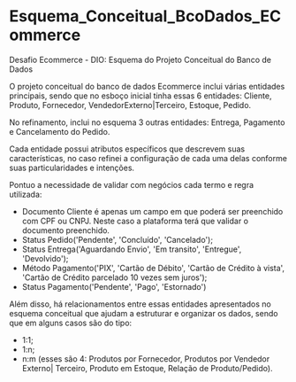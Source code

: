 # Esquema_Conceitual_BcoDados_ECommerce
Desafio Ecommerce - DIO: Esquema do Projeto Conceitual do Banco de Dados

O projeto conceitual do banco de dados Ecommerce inclui várias entidades principais, sendo que no esboço inicial tinha essas 6 entidades: Cliente, Produto, Fornecedor, VendedorExterno|Terceiro, Estoque, Pedido. 

No refinamento, inclui no esquema 3 outras entidades: Entrega, Pagamento e Cancelamento do Pedido. 

Cada entidade possui atributos específicos que descrevem suas características, no caso refinei a configuração de cada uma delas conforme suas particularidades e intenções.

Pontuo a necessidade de validar com negócios cada termo e regra utilizada:
- Documento Cliente é apenas um campo em que poderá ser preenchido com CPF ou CNPJ. Neste caso a plataforma terá que validar o documento preenchido.
- Status Pedido('Pendente', 'Concluído', 'Cancelado');
- Status Entrega('Aguardando Envio', 'Em transito', 'Entregue', 'Devolvido');
- Método Pagamento('PIX', 'Cartão de Débito', 'Cartão de Crédito à vista', 'Cartão de Crédito parcelado 10 vezes sem juros');
- Status Pagamento('Pendente', 'Pago', 'Estornado')

Além disso, há relacionamentos entre essas entidades apresentados no esquema conceitual que ajudam a estruturar e organizar os dados, sendo que em alguns casos são do tipo:
- 1:1;
- 1:n;
- n:m (esses são 4: Produtos por Fornecedor, Produtos por Vendedor Externo| Terceiro, Produto em Estoque, Relação de Produto/Pedido).
